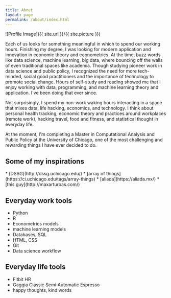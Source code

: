 ```yaml
---
title: About
layout: page
permalink: /about/index.html
---
```

![Profile Image]({{ site.url }}/{{ site.picture }})

<p>Each of us looks for something meaningful in which to spend our working hours. Finishing my degree, I was looking for modern application and innovation in economic theory and econometrics. At the time, buzz words like data science, machine learning, big data, where bouncing off the walls of even traditional spaces like academia. Though studying pioneer work in data science and public policy, I recognized the need for more tech-minded, social good practitioners and the importance of technology to promote social change. Hours of self-study and reading showed me that I enjoy working with data, programming, and machine learning theory and application. I've been doing that ever since.</p>
<p>Not surprisingly, I spend my non-work waking hours interacting in a space that mixes data, life hacking, economics, and technology. I think about personal health tracking, economic theory and practices around workplaces (remote work), hacking travel, food and fitness, and statistical thought in everyday life. </p>

<p>At the moment, I'm completing a Master in Computational Analysis and Public Policy at the University of Chicago, one of the most challenging and rewarding things I have ever decided to do.</p>

<h2>Some of my inspirations</h2>
* [DSSG](http://dssg.uchicago.edu/)
* [array of things](https://ci.uchicago.edu/tags/array-things)
* [aliada](https://aliada.mx/)
* [this guy](http://maxarturoas.com/)

<h2>Everyday work tools</h2>

<ul class="skill-list">
    <li>Python</li>
    <li>R</li>
    <li>Econometrics models</li>
    <li>machine learning models</li>
    <li>Databases, SQL</li>
    <li>HTML, CSS</li>
    <li>Git</li>
   <li>Data science workflow</li>
</ul>

<h2>Everyday life tools</h2>

<ul class="skill-list">
    <li>Fitbit HR</li>
    <li>Gaggia Classic Semi‑Automatic Espresso</li>
     <li>happy thoughts, kind words</li>
</ul>